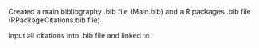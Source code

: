 Created a main bibliography .bib file (Main.bib) and a R packages .bib file (RPackageCitations.bib file) 

Input all citations into .bib file and linked to 